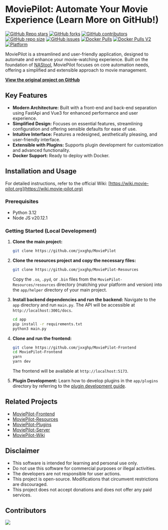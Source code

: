# MoviePilot: Automate Your Movie Experience (Learn More on GitHub!)

[![GitHub Repo stars](https://img.shields.io/github/stars/jxxghp/MoviePilot?style=for-the-badge)](https://github.com/jxxghp/MoviePilot)
[![GitHub forks](https://img.shields.io/github/forks/jxxghp/MoviePilot?style=for-the-badge)](https://github.com/jxxghp/MoviePilot)
[![GitHub contributors](https://img.shields.io/github/contributors/jxxghp/MoviePilot?style=for-the-badge)](https://github.com/jxxghp/MoviePilot)
[![GitHub repo size](https://img.shields.io/github/repo-size/jxxghp/MoviePilot?style=for-the-badge)](https://github.com/jxxghp/MoviePilot)
[![GitHub issues](https://img.shields.io/github/issues/jxxghp/MoviePilot?style=for-the-badge)](https://github.com/jxxghp/MoviePilot)
[![Docker Pulls](https://img.shields.io/docker/pulls/jxxghp/moviepilot?style=for-the-badge)](https://hub.docker.com/repository/docker/jxxghp/moviepilot)
[![Docker Pulls V2](https://img.shields.io/docker/pulls/jxxghp/moviepilot-v2?style=for-the-badge)](https://hub.docker.com/repository/docker/jxxghp/moviepilot-v2)
[![Platform](https://img.shields.io/badge/platform-Windows%20%7C%20Linux%20%7C%20Synology-blue?style=for-the-badge)](https://github.com/jxxghp/MoviePilot)

MoviePilot is a streamlined and user-friendly application, designed to automate and enhance your movie-watching experience.  Built on the foundation of [NAStool](https://github.com/NAStool/nas-tools), MoviePilot focuses on core automation needs, offering a simplified and extensible approach to movie management.

**[View the original project on GitHub](https://github.com/jxxghp/MoviePilot)**

## Key Features

*   **Modern Architecture:**  Built with a front-end and back-end separation using FastApi and Vue3 for enhanced performance and user experience.
*   **Simplified Design:** Focuses on essential features, streamlining configuration and offering sensible defaults for ease of use.
*   **Intuitive Interface:**  Features a redesigned, aesthetically pleasing, and user-friendly interface.
*   **Extensible with Plugins:** Supports plugin development for customization and advanced functionality.
*   **Docker Support:** Ready to deploy with Docker.

## Installation and Usage

For detailed instructions, refer to the official Wiki: [https://wiki.movie-pilot.org](https://wiki.movie-pilot.org)

### Prerequisites

*   Python 3.12
*   Node JS v20.12.1

### Getting Started (Local Development)

1.  **Clone the main project:**

    ```bash
    git clone https://github.com/jxxghp/MoviePilot
    ```

2.  **Clone the resources project and copy the necessary files:**

    ```bash
    git clone https://github.com/jxxghp/MoviePilot-Resources
    ```

    Copy the `.so`, `.pyd`, or `.bin` files from the `MoviePilot-Resources/resources` directory (matching your platform and version) into the `app/helper` directory of your main project.

3.  **Install backend dependencies and run the backend:**  Navigate to the `app` directory and run `main.py`. The API will be accessible at `http://localhost:3001/docs`.

    ```bash
    cd app
    pip install -r requirements.txt
    python3 main.py
    ```

4.  **Clone and run the frontend:**

    ```bash
    git clone https://github.com/jxxghp/MoviePilot-Frontend
    cd MoviePilot-Frontend
    yarn
    yarn dev
    ```

    The frontend will be available at `http://localhost:5173`.

5.  **Plugin Development:**  Learn how to develop plugins in the `app/plugins` directory by referring to the [plugin development guide](https://wiki.movie-pilot.org/zh/plugindev).

## Related Projects

*   [MoviePilot-Frontend](https://github.com/jxxghp/MoviePilot-Frontend)
*   [MoviePilot-Resources](https://github.com/jxxghp/MoviePilot-Resources)
*   [MoviePilot-Plugins](https://github.com/jxxghp/MoviePilot-Plugins)
*   [MoviePilot-Server](https://github.com/jxxghp/MoviePilot-Server)
*   [MoviePilot-Wiki](https://github.com/jxxghp/MoviePilot-Wiki)

## Disclaimer

*   This software is intended for learning and personal use only.
*   Do not use this software for commercial purposes or illegal activities.
*   The developers are not responsible for user actions.
*   This project is open-source. Modifications that circumvent restrictions are discouraged.
*   This project does not accept donations and does not offer any paid services.

## Contributors

<a href="https://github.com/jxxghp/MoviePilot/graphs/contributors">
  <img src="https://contrib.rocks/image?repo=jxxghp/MoviePilot" />
</a>
